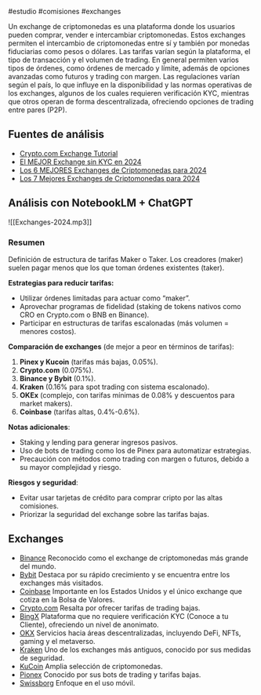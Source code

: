 #estudio #comisiones #exchanges

Un exchange de criptomonedas es una plataforma donde los usuarios pueden comprar, vender e intercambiar criptomonedas. Estos exchanges permiten el intercambio de criptomonedas entre sí y también por monedas fiduciarias como pesos o dólares. Las tarifas varían según la plataforma, el tipo de transacción y el volumen de trading. En general permiten varios tipos de órdenes, como órdenes de mercado y límite, además de opciones avanzadas como futuros y trading con margen. Las regulaciones varían según el país, lo que influye en la disponibilidad y las normas operativas de los exchanges, algunos de los cuales requieren verificación KYC, mientras que otros operan de forma descentralizada, ofreciendo opciones de trading entre pares (P2P). 
## Fuentes de análisis
- [Crypto.com Exchange Tutorial](https://youtu.be/WNh5e7OGSN4?list=TLGGh_21NSiqCqgwOTAxMjAyNQ)
- [El MEJOR Exchange sin KYC en 2024](https://youtu.be/GeiYuewQhsM?list=TLGG0Of8XNvHDg0wOTAxMjAyNQ)
- [Los 6 MEJORES Exchanges de Criptomonedas para 2024](https://youtu.be/IlMjy30wlJY?list=TLGGlBrxRbls99owOTAxMjAyNQ)
- [Los 7 Mejores Exchanges de Criptomonedas para 2024](https://youtu.be/LSmjdNaXsjI?list=TLGGjfYK8o86EtAwOTAxMjAyNQ)
## Análisis con NotebookLM + ChatGPT

![[Exchanges-2024.mp3]]
### Resumen
Definición de estructura de tarifas Maker o Taker. Los creadores (maker) suelen pagar menos que los que toman órdenes existentes (taker).

**Estrategias para reducir tarifas:**
- Utilizar órdenes limitadas para actuar como “maker”.
- Aprovechar programas de fidelidad (staking de tokens nativos como CRO en Crypto.com o BNB en Binance).
- Participar en estructuras de tarifas escalonadas (más volumen = menores costos).

**Comparación de exchanges** (de mejor a peor en términos de tarifas):
1. **Pinex y Kucoin** (tarifas más bajas, 0.05%).
2. **Crypto.com** (0.075%).
3. **Binance y Bybit** (0.1%).
4. **Kraken** (0.16% para spot trading con sistema escalonado).
5. **OKEx** (complejo, con tarifas mínimas de 0.08% y descuentos para market makers).
6. **Coinbase** (tarifas altas, 0.4%-0.6%).

**Notas adicionales**:
- Staking y lending para generar ingresos pasivos.
- Uso de bots de trading como los de Pinex para automatizar estrategias.
- Precaución con métodos como trading con margen o futuros, debido a su mayor complejidad y riesgo.

**Riesgos y seguridad**:
- Evitar usar tarjetas de crédito para comprar cripto por las altas comisiones.
- Priorizar la seguridad del exchange sobre las tarifas bajas.
## Exchanges
- [Binance](https://www.binance.com/es)
  Reconocido como el exchange de criptomonedas más grande del mundo.
- [Bybit](https://www.bybit.com/es-ES/)
  Destaca por su rápido crecimiento y se encuentra entre los exchanges más visitados.
- [Coinbase](https://www.coinbase.com/)
  Importante en los Estados Unidos y el único exchange que cotiza en la Bolsa de Valores.
- [Crypto.com](https://crypto.com/)
  Resalta por ofrecer tarifas de trading bajas.
- [BingX](https://bingx.com/es-es/)
  Plataforma que no requiere verificación KYC (Conoce a tu Cliente), ofreciendo un nivel de anonimato.
- [OKX](https://www.okx.com/)
  Servicios hacia áreas descentralizadas, incluyendo DeFi, NFTs, gaming y el metaverso.
- [Kraken](https://www.kraken.com/es-es)
  Uno de los exchanges más antiguos, conocido por sus medidas de seguridad.
- [KuCoin](https://www.kucoin.com/)
  Amplia selección de criptomonedas.
- [Pionex](https://www.pionex.com/)
  Conocido por sus bots de trading y tarifas bajas.
- [Swissborg](https://swissborg.com/)
  Enfoque en el uso móvil.
